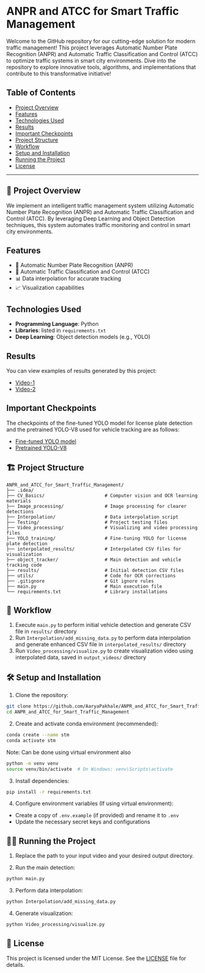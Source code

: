 # ANPR and ATCC for Smart Traffic Management

Welcome to the GitHub repository for our cutting-edge solution for modern traffic management! This project leverages Automatic Number Plate Recognition (ANPR) and Automatic Traffic Classification and Control (ATCC) to optimize traffic systems in smart city environments. Dive into the repository to explore innovative tools, algorithms, and implementations that contribute to this transformative initiative!

## Table of Contents

- [ Project Overview](#-project-overview)
- [Features](#features)
- [Technologies Used](#technologies-used)
- [Results](#results)
- [Important Checkpoints](#Important-Checkpoints)
- [Project Structure](#%EF%B8%8F-project-structure)
- [Workflow](#-workflow)
- [Setup and Installation](#%EF%B8%8F-setup-and-installation)
- [Running the Project](#%EF%B8%8F-running-the-project)
- [License](#-license)

---

## 🎯 Project Overview
We implement an intelligent traffic management system utilizing Automatic Number Plate Recognition (ANPR) and Automatic Traffic Classification and Control (ATCC). By leveraging Deep Learning and Object Detection techniques, this system automates traffic monitoring and control in smart city environments.

## Features
- 📝 Automatic Number Plate Recognition (ANPR)
- 🚦 Automatic Traffic Classification and Control (ATCC)
- 📊 Data interpolation for accurate tracking
- 📈 Visualization capabilities

## Technologies Used
- **Programming Language**: Python
- **Libraries**: listed in `requirements.txt`
- **Deep Learning**: Object detection models (e.g., YOLO)

## Results
You can view examples of results generated by this project:

- [Video-1](https://drive.google.com/file/d/1z7LEhVbaaN2FSX3jxYZvDRm6PXXoRTGL/view?usp=sharing)
- [Video-2](https://drive.google.com/file/d/1IvPMZraIPtYgs1NVtuqPxiFVSoWfwiUL/view?usp=sharing)

## Important Checkpoints
The checkpoints of the fine-tuned YOLO model for license plate detection and the pretrained YOLO-V8 used for vehicle tracking are as follows:
- [Fine-tuned YOLO model](https://drive.google.com/file/d/1yR0-z3bBQgt9pkrHOvMSuedZvP_SxHGv/view?usp=sharing)
- [Pretrained YOLO-V8](https://drive.google.com/file/d/1i0f2CQ59ZOLdL7HS5U2FOrGP95qU1XVC/view?usp=sharing)

## 🏗️ Project Structure
```
ANPR_and_ATCC_for_Smart_Traffic_Management/
├── .idea/
├── CV_Basics/                      # Computer vision and OCR learning materials
├── Image_processing/               # Image processing for clearer detections
├── Interpolation/                  # Data interpolation script
├── Testing/                        # Project testing files
├── Video_processing/               # Visualizing and video processing files
├── YOLO_training/                  # Fine-tuning YOLO for license plate detection
├── interpolated_results/           # Interpolated CSV files for visualization
├── object_tracker/                 # Main detection and vehicle tracking code
├── results/                        # Initial detection CSV files
├── utils/                          # Code for OCR corrections
├── .gitignore                      # Git ignore rules
├── main.py                         # Main execution file
└── requirements.txt                # Library installations

```

## 🚀 Workflow
1. Execute `main.py` to perform initial vehicle detection and generate CSV file in `results/` directory
2. Run `Interpolation/add_missing_data.py` to perform data interpolation and generate enhanced CSV file in `interpolated_results/` directory
3. Run `Video_processing/visualize.py` to create visualization video using interpolated data, saved in `output_videos/` directory

## 🛠️ Setup and Installation
1. Clone the repository:
```bash
git clone https://github.com/AaryaPakhale/ANPR_and_ATCC_for_Smart_Traffic_Management
cd ANPR_and_ATCC_for_Smart_Traffic_Management
```

2. Create and activate conda environment (recommended):
```bash
conda create --name stm 
conda activate stm
```
Note: Can be done using virtual environment also
```bash
python -m venv venv
source venv/bin/activate  # On Windows: venv\Scripts\activate
```

3. Install dependencies:
```bash
pip install -r requirements.txt
```

4. Configure environment variables (If using virtual environment):
- Create a copy of `.env.example` (if provided) and rename it to `.env`
- Update the necessary secret keys and configurations

## 🏃‍♂️ Running the Project


1. Replace the path to your input video and your desired output directory.

2. Run the main detection:
```bash
python main.py
```

3. Perform data interpolation:
```bash
python Interpolation/add_missing_data.py
```

4. Generate visualization:
```bash
python Video_processing/visualize.py
```

## 📄 License
This project is licensed under the MIT License. See the [LICENSE](https://github.com/AaryaPakhale/ANPR_and_ATCC_for_Smart_Traffic_Management/blob/main/LICENSE) file for details.


